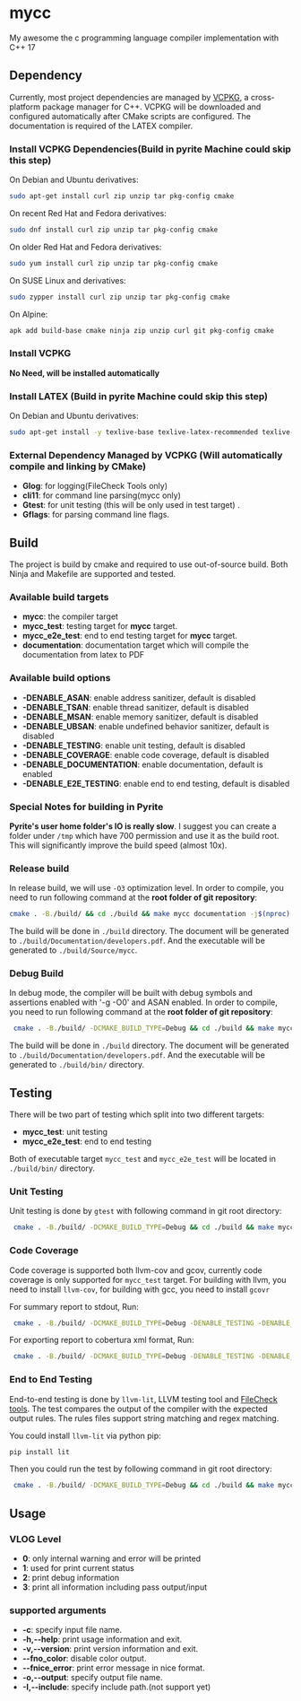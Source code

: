 # mycc

My awesome the c programming language compiler implementation with C++ 17

## Dependency

Currently, most project dependencies are managed by [VCPKG](https://github.com/microsoft/vcpkg), a cross-platform
package manager for C++. VCPKG will be downloaded and configured automatically after CMake scripts are configured. The
documentation is required of the LATEX compiler.

### Install VCPKG Dependencies(Build in pyrite Machine could skip this step)

On Debian and Ubuntu derivatives:

```bash
sudo apt-get install curl zip unzip tar pkg-config cmake
```

On recent Red Hat and Fedora derivatives:

```bash
sudo dnf install curl zip unzip tar pkg-config cmake
```

On older Red Hat and Fedora derivatives:

```bash
sudo yum install curl zip unzip tar pkg-config cmake
```

On SUSE Linux and derivatives:

```bash
sudo zypper install curl zip unzip tar pkg-config cmake
```

On Alpine:

```bash
apk add build-base cmake ninja zip unzip curl git pkg-config cmake
```

### Install VCPKG

**No Need, will be installed automatically**

### Install LATEX (Build in pyrite Machine could skip this step)

On Debian and Ubuntu derivatives:

```bash
sudo apt-get install -y texlive-base texlive-latex-recommended texlive-latex-extra
```

### External Dependency Managed by VCPKG (Will automatically compile and linking by CMake)

- **Glog**: for logging(FileCheck Tools only)
- **cli11**: for command line parsing(mycc only)
- **Gtest**: for unit testing (this will be only used in test target) .
- **Gflags**: for parsing command line flags.

## Build

The project is build by cmake and required to use out-of-source build. Both Ninja and Makefile are supported and tested.

### Available build targets

- **mycc**: the compiler target
- **mycc_test**: testing target for **mycc** target.
- **mycc_e2e_test**: end to end testing target for **mycc** target.
- **documentation**: documentation target which will compile the documentation from latex to PDF

### Available build options

- **-DENABLE_ASAN**: enable address sanitizer, default is disabled
- **-DENABLE_TSAN**: enable thread sanitizer, default is disabled
- **-DENABLE_MSAN**: enable memory sanitizer, default is disabled
- **-DENABLE_UBSAN**: enable undefined behavior sanitizer, default is disabled
- **-DENABLE_TESTING**: enable unit testing, default is disabled
- **-DENABLE_COVERAGE**: enable code coverage, default is disabled
- **-DENABLE_DOCUMENTATION**: enable documentation, default is enabled
- **-DENABLE_E2E_TESTING**: enable end to end testing, default is disabled

### Special Notes for building in Pyrite

**Pyrite's user home folder's IO is really slow**. I suggest you can create a folder under `/tmp` which have 700
permission and use it as the build root. This will significantly improve the build speed (almost 10x).

### Release build

In release build, we will use `-O3` optimization level. In order to compile, you need to run following command at the 
**root folder of git repository**:

```bash
cmake . -B./build/ && cd ./build && make mycc documentation -j$(nproc)
```

The build will be done in `./build` directory. The document will be generated to `./build/Documentation/developers.pdf`.
And the executable will be generated to `./build/Source/mycc`.

### Debug Build

In debug mode, the compiler will be built with debug symbols and assertions enabled with '-g -O0' and ASAN enabled. In
order to compile, you need to run following command at the **root folder of git repository**:

```bash
 cmake . -B./build/ -DCMAKE_BUILD_TYPE=Debug && cd ./build && make mycc documentation -j$(nproc)
 ```

The build will be done in `./build` directory. The document will be generated to `./build/Documentation/developers.pdf`.
And the executable will be generated to `./build/bin/` directory.

## Testing

There will be two part of testing which split into two different targets:

- **mycc_test**: unit testing
- **mycc_e2e_test**: end to end testing

Both of executable target `mycc_test` and `mycc_e2e_test` will be located in `./build/bin/` directory.

### Unit Testing

Unit testing is done by `gtest` with following command in git root directory:

```bash
 cmake . -B./build/ -DCMAKE_BUILD_TYPE=Debug && cd ./build && make mycc_test -j$(nproc) && ./Source/mycc_test
 ```

### Code Coverage

Code coverage is supported both llvm-cov and gcov, currently code coverage is only supported for `mycc_test` target. For
building with llvm, you need to install `llvm-cov`, for building with gcc, you need to install `gcovr`

For summary report to stdout, Run:

```bash
 cmake . -B./build/ -DCMAKE_BUILD_TYPE=Debug -DENABLE_TESTING -DENABLE_COVERAGE && cd ./build && make ccov-report-mycc_test -j$(nproc)
 ```

For exporting report to cobertura xml format, Run:

```bash
 cmake . -B./build/ -DCMAKE_BUILD_TYPE=Debug -DENABLE_TESTING -DENABLE_COVERAGE && cd ./build && make ccov-export-mycc_test -j$(nproc)
 ```

### End to End Testing

End-to-end testing is done by `llvm-lit`, LLVM testing tool and [FileCheck tools](utils/FileCHeck/README.md). The test
compares the output of the compiler with the expected output rules. The rules files support string matching and regex
matching.

You could install `llvm-lit` via python pip:

```bash
pip install lit
```

Then you could run the test by following command in git root directory:

```bash
 cmake . -B./build/ -DCMAKE_BUILD_TYPE=Debug && cd ./build && make mycc_e2e_test -j$(nproc)
 ```

## Usage

### VLOG Level

- **0**: only internal warning and error will be printed
- **1**: used for print current status
- **2**: print debug information
- **3**: print all information including pass output/input

### supported arguments

- **-c**: specify input file name.
- **-h,--help**: print usage information and exit.
- **-v,--version**: print version information and exit.
- **--fno_color**: disable color output.
- **--fnice_error**: print error message in nice format.
- **-o,--output**: specify output file name.
- **-I,--include**: specify include path.(not support yet)
